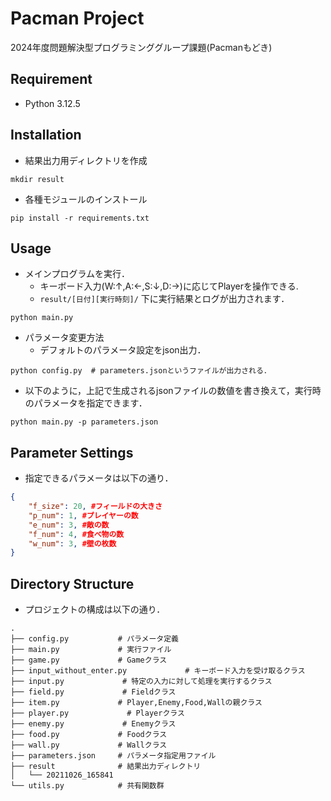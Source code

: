 # Pacman Project

2024年度問題解決型プログラミンググループ課題(Pacmanもどき)

## Requirement
- Python 3.12.5


## Installation
- 結果出力用ディレクトリを作成
```shell
mkdir result
```
- 各種モジュールのインストール
```shell
pip install -r requirements.txt
```


## Usage
- メインプログラムを実行．
  - キーボード入力(W:↑,A:←,S:↓,D:→)に応じてPlayerを操作できる.
  - `result/[日付][実行時刻]/` 下に実行結果とログが出力されます．
```shell
python main.py
```
- パラメータ変更方法
  - デフォルトのパラメータ設定をjson出力．
```shell
python config.py  # parameters.jsonというファイルが出力される．
```
  - 以下のように，上記で生成されるjsonファイルの数値を書き換えて，実行時のパラメータを指定できます．
```shell
python main.py -p parameters.json
```



## Parameter Settings

- 指定できるパラメータは以下の通り．
```json
{
    "f_size": 20, #フィールドの大きさ
    "p_num": 1, #プレイヤーの数
    "e_num": 3, #敵の数
    "f_num": 4, #食べ物の数
    "w_num": 3, #壁の枚数
}
```

## Directory Structure
- プロジェクトの構成は以下の通り．
```shell
.
├── config.py           # パラメータ定義
├── main.py             # 実行ファイル
├── game.py             # Gameクラス
├── input_without_enter.py             # キーボード入力を受け取るクラス
├── input.py             # 特定の入力に対して処理を実行するクラス
├── field.py             # Fieldクラス
├── item.py             # Player,Enemy,Food,Wallの親クラス
├── player.py             # Playerクラス
├── enemy.py             # Enemyクラス
├── food.py             # Foodクラス
├── wall.py             # Wallクラス
├── parameters.json     # パラメータ指定用ファイル
├── result              # 結果出力ディレクトリ
│   └── 20211026_165841
└── utils.py            # 共有関数群
```
